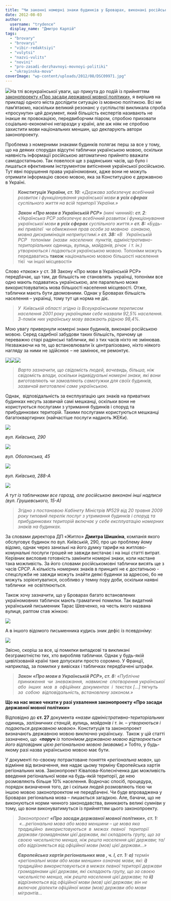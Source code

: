```yaml
---
title: "Чи законні номерні знаки будинків у Броварах, виконані російською мовою?"
date: 2012-08-03
author: 
  username: "trydence"
  display_name: "Дмитро Карпій"
tags: 
  - "brovary"
  - "brovaryi"
  - "vibir-redaktsiyi"
  - "vulytsi"
  - "nazvi-vulits"
  - "novini"
  - "pro-zasadi-derzhavnoyi-movnoyi-politiki"
  - "ukrayinska-mova"
coverImage: "wp-content/uploads/2012/08/DSC09971.jpg"
---
```


[![](https://mpz.brovary.org/wp-content/uploads/2012/08/11111.jpg)](https://mpz.brovary.org/wp-content/uploads/2012/08/11111.jpg)На тлі всеукраїнської уваги, що прикута до подій із прийняттям [законопроекту «Про засади державної мовної політики»](http://w1.c1.rada.gov.ua/pls/zweb_n/webproc4_1?pf3511=41018), я вирішив на прикладі одного міста дослідити ситуацію із мовною політикою. Всі ми пам’ятаємо, наскільки великий резонанс у суспільстві викликала спроба «просунути» цей документ, який більшість експертів називають не інакше як провокацією, передвиборчим піаром, спробою приховати соціально-економічні негаразди у країні, але аж ніяк не спробою захистити мови національних меншин, що декларують автори законопроекту.

Проблема з номерними знаками будинків полягає перш за все у тому, що на деяких спорудах відсутні таблички українською мовою, оскільки наявність інформації російською автоматично прийнято вважати самодостатньою. Так повелося ще з радянських часів, що було і лишаться ефективним інструментом витіснення української російською. Тут явні порушення права україномовних, адже вони не можуть отримати інформацію своєю мовою, яка за Конституцією є державною в Україні.

> **_Конституція України, ст. 10_**_:_ _«Держава забезпечує всебічний розвиток і функціонування української мови **в усіх сферах** суспільного життя на всій території України.»_
> 
> **_Закон «Про мови в Українській РСР»_** _(нині чинний)**:**_ **_ст. 2_**_:_ «_Українська РСР забезпечує всебічний розвиток і функціонування української мови **в усіх сферах** суспільного життя.»_ **_ст. 8:_** _«Будь-які привілеї  чи обмеження прав особи за мовною  ознакою, мовна дискримінація неприпустимі.»_ **_ст. 38:_** _«В   Українській   РСР   топоніми  (назви  населених  пунктів, адміністративно-територіальних одиниць, вулиць, майданів, річок  і т. ін.)  утворюються і подаються українською мовою._ Топоніми можуть передаватись **також** національною мовою більшості населення тієї  чи іншої місцевості»

Слово _«також»_ у ст. 38 Закону «Про мови в Українській РСР» передбачає, що там, де більшість не становлять  українці, топоніми все одно мають подаватись українською, але паралельно може використовуватись мова більшості населення місцевості. Отже, таблички мають бути двомовними. Однак у Броварах більшість населення – українці, тому тут ця норма не діє.

> _У  Київській області згідно із Всеукраїнським переписом населення 2001 року українцями себе назвали 92,5% населення. З-поміж них українську мову вважають рідною 98,4%._

Мою увагу привернули номерні знаки будинків, виконані російською мовою. Серед садибної забудови таких більшість, причому це переважно старі радянські таблички, які з тих часів ніхто не змінював. Незважаючи на те, що встановлювали їх централізовано, ніхто ніякого нагляду за ними не здійснює – не замінює, не ремонтує.

[![](https://mpz.brovary.org/wp-content/uploads/2012/08/DSC09971.jpg)](https://mpz.brovary.org/wp-content/uploads/2012/08/DSC09971.jpg)[![](https://mpz.brovary.org/wp-content/uploads/2012/08/DSC09972.jpg)![](https://mpz.brovary.org/wp-content/uploads/2012/08/DSC09979.jpg)](https://mpz.brovary.org/wp-content/uploads/2012/08/DSC09979.jpg)

> _Варто зазначити, що свідомість людей, вочевидь, більша, ніж свідомість влади, оскільки індивідуальні номерні знаки, які вони виготовляють чи замовляють самотужки для своїх будинків, зазвичай виготовлені саме українською._

Однак,  відповідальність за експлуатацію цих знаків на приватних будинках несуть зазвичай самі мешканці, оскільки вони не користуються послугами з утримання будинків і споруд та прибудинкових територій. Такими послугами користуються мешканці багатоквартирних (найчастіше послуги надають ЖЕКи).

[![](https://mpz.brovary.org/wp-content/uploads/2012/08/DSC09959.jpg)](https://mpz.brovary.org/wp-content/uploads/2012/08/DSC09959.jpg)

_вул. Київська, 290_

[![](https://mpz.brovary.org/wp-content/uploads/2012/08/DSC09967.jpg)](https://mpz.brovary.org/wp-content/uploads/2012/08/DSC09967.jpg)

_вул. Оболонська, 45_

[![](https://mpz.brovary.org/wp-content/uploads/2012/08/2012-08-01-19.44.39.jpg)](https://mpz.brovary.org/wp-content/uploads/2012/08/2012-08-01-19.44.39.jpg)

_вул. Київська, 288-А_

[![](https://mpz.brovary.org/wp-content/uploads/2012/08/DSC00002.jpg)](https://mpz.brovary.org/wp-content/uploads/2012/08/DSC00002.jpg)

_А тут із табличками все гаразд, але російською виконані інші надписи (вул. Грушевського, 15-А)_

> _Згідно з постановою Кабінету Міністрів №529 від 20 травня 2009 року типовий перелік послуг з утримання будинків і споруд та прибудинкових територій включає у себе експлуатацію номерних знаків на будинках._

За словами директора ДП «Житло» **Дмитра Шишкіна**, компанія якого обслуговує будинок по вул. Київській, 290, про цю проблему йому відомо, однак через занизькі на його думку тарифи на житлово-комунальні послуги грошей не завжди вистачає і на інші статті витрат. Керівник висловив готовність замінити номерні знаки, коли настане така можливість. За його словами російськомовні таблички висять ще з часів СРСР. А кількість номерних знаків в принципі не є достатньою - спецслужби не завжди можуть знайти деякі будинки за адресою, бо не можуть зорієнтуватися, особливо у темну пору доби, оскільки наявні таблички  не освітлюються.

Також хочу зазначити, що у Броварах багато встановлених україномовних табличок мають граматичні помилки. Так видатний український письменник Тарас Шевченко, на честь якого названа вулиця, раптом став жінкою:

[![](https://mpz.brovary.org/wp-content/uploads/2012/08/DSC09962.jpg)](https://mpz.brovary.org/wp-content/uploads/2012/08/DSC09962.jpg)

А в іншого відомого письменника кудись зник дефіс із псевдоніму:

[![](https://mpz.brovary.org/wp-content/uploads/2012/08/DSC09961.jpg)](https://mpz.brovary.org/wp-content/uploads/2012/08/DSC09961.jpg)

Звісно, скоріш за все, ці помилки випадкові та викликані безграмотністю тих, хто виробляв таблички. Однак у будь-якій цивілізованій країні таке допускати просто соромно. У Франції, наприклад, за помилки у вивісках і табличках передбачені штрафи.

> **_Закон «Про мови в Українській РСР», ст. 8:_** _«Публічне приниження  чи  зневажання,  навмисне  спотворення української або  інших  мов  в  офіційних  документах  і  текстах \[...\] тягнуть  за  собою  відповідальність, встановлену законом.»_

**Що на нас може чекати у разі ухвалення законопроекту «Про засади державної мовної політики»**

Відповідно до **ст. 27** документа _«назви адміністративно-територіальних одиниць, залізничних станцій, вулиць, майданів і т. ін. – утворюються і подаються державною мовою»_. Конституція та законопроект визначають державною мовою виключно українську.  Також у цій статті зазначено, що  _«**поруч** із топонімом державною мовою відтворюється його відповідник цією регіональною мовою (мовами).»_ Тобто, у будь-якому разі назва українською мовою має бути.

У документі по-своєму потрактоване поняття _«регіональна мова»,_ що відмінне від визначення, яке надає цьому терміну Європейська хартія регіональних мов. Законопроект Ківалова-Колесніченка дає можливість введення регіональної мови на будь-якій території, де нею розмовляють більше 10% населення. Водночас спосіб, процедура, порядок визначення того, де і скільки людей розмовляють тією чи іншою мовою законопроектом не передбачені. Чи буде впроваджена у Броварах регіональна мова – лишається загадкою. Але, бачачи, що не виконуються норми чинного законодавства, виникають великі сумніви у тому, що вони виконуватимуться із прийняттям цього законопроекту.

> _Законопроект **«Про засади державної мовної політики», ст. 1:**_  _«…регіональна мова або мова меншини – це мова яка традиційно  використовуються  в  межах  певної   території держави громадянами цієї держави, які складають групу, що за своєю чисельністю менша, ніж решта населення цієї держави; та/або відрізняється від офіційної мови (мов) цієї держави…»_
> 
> **_Європейська хартія регіональних мов , ч. I, ст. 1:_** **_a)_** _термін «регіональні мови або мови меншин» означає мови, які:_ **_i)_** _традиційно використовуються в межах певної території держави громадянами цієї держави, які складають групу, що за своєю чисельністю менша, ніж решта населення цієї держави; та_ **_ii)_** _відрізняються від офіційної мови (мов) цієї держави; він не включає діалекти офіційної мови (мов) держави або мови мігрантів…_
